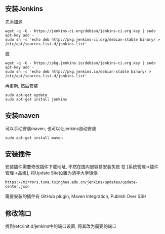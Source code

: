 ## 安装Jenkins
先添加源

    wget -q -O - https://jenkins-ci.org/debian/jenkins-ci.org.key | sudo apt-key add -
    sudo sh -c 'echo deb http://pkg.jenkins-ci.org/debian-stable binary/ > /etc/apt/sources.list.d/jenkins.list'
	
或

	wget -q -O - https://pkg.jenkins.io/debian/jenkins-ci.org.key | sudo apt-key add -
	sudo sh -c 'echo deb http://pkg.jenkins.io/debian-stable binary/ > /etc/apt/sources.list.d/jenkins.list'

再更新, 然后安装

    sudo apt-get update
    sudo apt-get install jenkins
	
## 安装maven
可以手动安装maven, 也可以让jenkins自动安装

	sudo apt-get install maven

## 安装插件
安装插件需要修改插件下载地址, 不然在国内很容易安装失败
在 [系统管理->插件管理->高级], 将Update Site设置为清华大学镜像

	https://mirrors.tuna.tsinghua.edu.cn/jenkins/updates/update-center.json
	
需要安装的插件有 GitHub plugin, Maven Integration, Publish Over SSH

## 修改端口
找到/etc/init.d/jenkins中的端口设置, 将其改为需要的端口